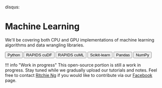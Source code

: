 disqus:

# Machine Learning

We'll be covering both CPU and GPU implementations of machine learning algorithms and data wrangling libraries. 

<button class="button" onClick="window.open('https://www.python.org/');" data-md-color-primary="indigo">Python</button>
<button class="button" onClick="window.open('https://rapids.ai/');" data-md-color-primary="deep-purple">RAPIDS cuDF</button>
<button class="button" onClick="window.open('https://rapids.ai/');" data-md-color-primary="deep-purple">RAPIDS cuML</button>
<button class="button" onClick="window.open('https://scikit-learn.org/');" data-md-color-primary="orange">Scikit-learn</button>
<button class="button" onClick="window.open('https://pandas.pydata.org/');" data-md-color-primary="blue-grey">Pandas</button>
<button class="button" onClick="window.open('http://www.numpy.org/');" data-md-color-primary="yellow">NumPy</button>

!!! info "Work in progress"
    This open-source portion is still a work in progress. Stay tuned while we gradually upload our tutorials and notes. Feel free to contact [Ritchie Ng](https://www.ritchieng.com/) if you would like to contribute via our [Facebook](https://www.facebook.com/DeepLearningWizard/) page.
